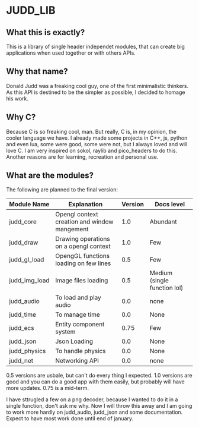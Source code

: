 # JUDD_LIB

## What this is exactly?
This is a library of single header independet modules, that can create big applications when used together or with others APIs.

## Why that name?
Donald Judd was a freaking cool guy, one of the first minimalistic thinkers. As this API is destined to be the simpler as possible, I decided to homage his work.

## Why C?
Because C is so freaking cool, man.
But really, C is, in my opinion, the cooler language we have.
I already made some projects in C++, js, python and even lua, some were good, some were not, but I always loved and will love C. I am very inspired on sokol, raylib and pico_headers to do this.
Another reasons are for learning, recreation and personal use.

## What are the modules?

The following are planned to the final version:

Module Name | Explanation | Version | Docs level
-------|--------|------|-----
judd_core | Opengl context creation and window mangement | 1.0 | Abundant
judd_draw | Drawing operations on a opengl context | 1.0 | Few
judd_gl_load | OpengGL functions loading on few lines | 0.5 | Few
judd_img_load | Image files loading | 0.5 | Medium (single function lol)
judd_audio | To load and play audio | 0.0 | none
judd_time | To manage time | 0.0 | None
judd_ecs | Entity component system | 0.75 | Few
judd_json | Json Loading | 0.0 | None
judd_physics | To handle physics | 0.0 | None
judd_net | Networking API | 0.0 | none

0.5 versions are usbale, but can't do every thing I expected. 1.0 versions are good and you can do a good app with them easily, but probably will have more updates. 0.75 is a mid-term.

I have sttrugled a few on a png decoder, because I wanted to do it in a single function, don't ask me why. Now I will throw this away and I am going to work more hardly on judd_audio, judd_json and some documentation. Expect to have most work done until end of january.
